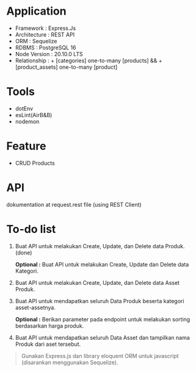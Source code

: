 # Application
+ Framework : Express.Js
+ Architecture : REST API
+ ORM : Sequelize
+ RDBMS : PostgreSQL 16
+ Node Version : 20.10.0 LTS
+ Relationship : + [categories] one-to-many [products] && + [product_assets] one-to-many [product]

# Tools
+ dotEnv
+ esLint(AirB&B)
+ nodemon

# Feature
+ CRUD Products

# API
dokumentation at request.rest file (using REST Client)

# To-do list
1. Buat API untuk melakukan Create, Update, dan Delete data Produk. (done)
    
   **Optional :** Buat API untuk melakukan Create, Update dan Delete data Kategori. 
    
2. Buat API untuk melakukan Create, Update, dan Delete data Asset Produk.
3. Buat API untuk mendapatkan seluruh Data Produk beserta kategori asset-assetnya.
    
    **Optional :** Berikan parameter pada endpoint untuk melakukan sorting berdasarkan harga produk.
    
4. Buat API untuk mendapatkan seluruh Data Asset dan tampilkan nama Produk dari aset tersebut.

> Gunakan Express.js dan library eloquent ORM untuk javascript (disarankan menggunakan Sequelize). 
